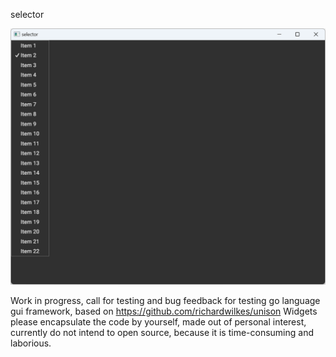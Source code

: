 selector

![demo](demo.png)

Work in progress, call for testing and bug feedback for testing go language gui framework, based on https://github.com/richardwilkes/unison
Widgets please encapsulate the code by yourself, made out of personal interest, currently do not intend to open source, 
because it is time-consuming and laborious.

